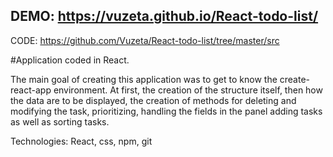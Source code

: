 DEMO: https://vuzeta.github.io/React-todo-list/
-----
CODE: https://github.com/Vuzeta/React-todo-list/tree/master/src

#Application coded in React.

The main goal of creating this application was to get to know the create-react-app environment. At first, the creation of the structure itself, then how the data are to be displayed, the creation of methods for deleting and modifying the task, prioritizing, handling the fields in the panel adding tasks as well as sorting tasks.

Technologies: React, css, npm, git
